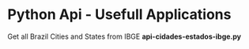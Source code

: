 # Python Api - Usefull Applications

Get all Brazil Cities and States from IBGE
****api-cidades-estados-ibge.py****
